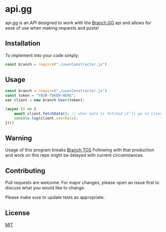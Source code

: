 # api.gg

api.gg is an API designed to work with the [Branch.GG](https://branch.gg/) api and allows for ease of use when making requests and posts!

## Installation

To implement into your code simply:

```javascript
const branch = require("./userConstructor.js")
```

## Usage

```javascript
const branch = require("./userConstructor.js")
const token = "YOUR-TOKEN-HERE";
var client = new branch.User(token); 

(async () => {
    await client.fetchData(); // when data is fetched it'll go to client's var .userData
    console.log(client.userData);
})()
```

## Warning
Usage of this program breaks [Branch TOS](https://www.branch.gg/privacy)
Following with that production and work on this repo might be delayed with current circumstances. 

## Contributing
Pull requests are welcome. For major changes, please open an issue first to discuss what you would like to change.

Please make sure to update tests as appropriate.

## License
[MIT](https://choosealicense.com/licenses/mit/)
